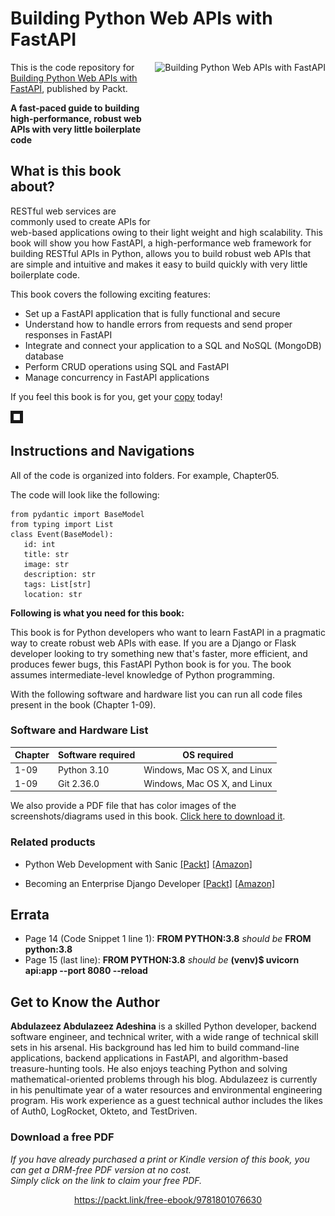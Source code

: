 # Building Python Web APIs with FastAPI

<a href="https://www.packtpub.com/product/building-python-web-apis-with-fastapi/9781801076630?utm_source=github&utm_medium=repository&utm_campaign=9781801076630"><img src="https://static.packt-cdn.com/products/9781801076630/cover/smaller" alt="Building Python Web APIs with FastAPI" height="256px" align="right"></a>

This is the code repository for [Building Python Web APIs with FastAPI](https://www.packtpub.com/product/building-python-web-apis-with-fastapi/9781801076630?utm_source=github&utm_medium=repository&utm_campaign=9781801076630), published by Packt.

**A fast-paced guide to building high-performance, robust web APIs with very little boilerplate code**

## What is this book about?
RESTful web services are commonly used to create APIs for web-based applications owing to their light weight and high scalability. This book will show you how FastAPI, a high-performance web framework for building RESTful APIs in Python, allows you to build robust web APIs that are simple and intuitive and makes it easy to build quickly with very little boilerplate code.

This book covers the following exciting features:
* Set up a FastAPI application that is fully functional and secure
* Understand how to handle errors from requests and send proper responses in FastAPI
* Integrate and connect your application to a SQL and NoSQL (MongoDB) database
* Perform CRUD operations using SQL and FastAPI
* Manage concurrency in FastAPI applications

If you feel this book is for you, get your [copy](https://www.amazon.com/dp/1801076634) today!

<a href="https://www.packtpub.com/?utm_source=github&utm_medium=banner&utm_campaign=GitHubBanner"><img src="https://raw.githubusercontent.com/PacktPublishing/GitHub/master/GitHub.png" 
alt="https://www.packtpub.com/" border="5" /></a>


## Instructions and Navigations
All of the code is organized into folders. For example, Chapter05.

The code will look like the following:
```
from pydantic import BaseModel
from typing import List
class Event(BaseModel):
   id: int
   title: str
   image: str
   description: str
   tags: List[str]
   location: str  
```

**Following is what you need for this book:**

This book is for Python developers who want to learn FastAPI in a pragmatic way to create robust web APIs with ease. If you are a Django or Flask developer looking to try something new that's faster, more efficient, and produces fewer bugs, this FastAPI Python book is for you. The book assumes intermediate-level knowledge of Python programming.

With the following software and hardware list you can run all code files present in the book (Chapter 1-09).

### Software and Hardware List

| Chapter  | Software required                   | OS required                        |
| -------- | ------------------------------------| -----------------------------------|
| 1-09     | Python 3.10                         | Windows, Mac OS X, and Linux       |
| 1-09     | Git 2.36.0                          | Windows, Mac OS X, and Linux       |



We also provide a PDF file that has color images of the screenshots/diagrams used in this book. [Click here to download it](https://packt.link/qqhpc).


### Related products <Other books you may enjoy>
* Python Web Development with Sanic [[Packt]](https://www.packtpub.com/product/python-web-development-with-sanic/9781801814416?_ga=2.134911217.1837201707.1657723916-1157268863.1584421665&utm_source=github&utm_medium=repository&utm_campaign=9781801814416) [[Amazon]](https://www.amazon.com/dp/1801814414)

* Becoming an Enterprise Django Developer [[Packt]](https://www.packtpub.com/product/becoming-an-enterprise-django-developer/9781801073639?_ga=2.127463693.1837201707.1657723916-1157268863.1584421665&utm_source=github&utm_medium=repository&utm_campaign=9781801073639) [[Amazon]](https://www.amazon.com/dp/1801073635)

## Errata 
 * Page 14 (Code Snippet 1 line 1):  **FROM PYTHON:3.8** _should be_ **FROM python:3.8**
 * Page 15 (last line):  **FROM PYTHON:3.8** _should be_ **(venv)$ uvicorn api:app --port 8080 --reload**
 
## Get to Know the Author
**Abdulazeez Abdulazeez Adeshina**
is a skilled Python developer, backend software engineer, and technical writer, with a wide range of technical skill sets in his arsenal. His background has led him to build command-line applications, backend applications in FastAPI, and algorithm-based treasure-hunting tools. He also enjoys teaching Python and solving mathematical-oriented problems through his blog. Abdulazeez is currently in his penultimate year of a water resources and environmental engineering program. His work experience as a guest technical author includes the likes of Auth0, LogRocket, Okteto, and TestDriven.




### Download a free PDF

 <i>If you have already purchased a print or Kindle version of this book, you can get a DRM-free PDF version at no cost.<br>Simply click on the link to claim your free PDF.</i>
<p align="center"> <a href="https://packt.link/free-ebook/9781801076630">https://packt.link/free-ebook/9781801076630 </a> </p>